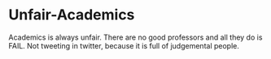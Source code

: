 # Unfair-Academics
Academics is always unfair. There are no good professors and all they do is FAIL. Not tweeting in twitter, because it is full of judgemental people.

